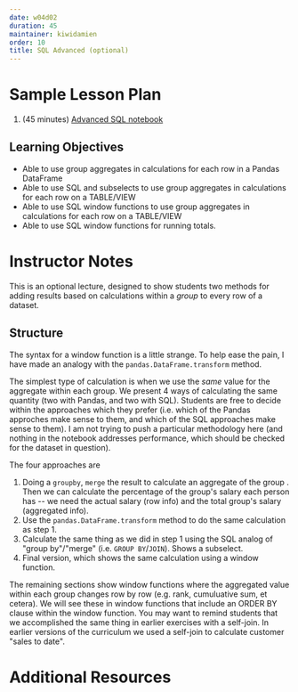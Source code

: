 ```yaml
---
date: w04d02
duration: 45
maintainer: kiwidamien
order: 10
title: SQL Advanced (optional)
---
```


# Sample Lesson Plan

1. (45 minutes) [Advanced SQL notebook](Advanced_SQL.ipynb)



## Learning Objectives

* Able to use group aggregates in calculations for each row in a Pandas DataFrame
* Able to use SQL and subselects to use group aggregates in calculations for each row on a TABLE/VIEW
* Able to use SQL window functions to use group aggregates in calculations for each row on a TABLE/VIEW
* Able to use SQL window functions for running totals.

# Instructor Notes

This is an optional lecture, designed to show students two methods for adding results based on calculations within a _group_ to every row of a dataset.

## Structure

The syntax for a window function is a little strange. To help ease the pain, I have made an analogy with the `pandas.DataFrame.transform` method.

The simplest type of calculation is when we use the _same_ value for the aggregate within each group. We present 4 ways of calculating the same quantity (two with Pandas, and two with SQL). Students are free to decide within the approaches which they prefer (i.e. which of the Pandas approches make sense to them, and which of the SQL approaches make sense to them). I am not trying to push a particular methodology here (and nothing in the notebook addresses performance, which should be checked for the dataset in question).

The four approaches are
1. Doing a `groupby`, `merge` the result to calculate an aggregate of the group . Then we can calculate the percentage of the group's salary each person has -- we need the actual salary (row info) and the total group's salary (aggregated info).
2. Use the `pandas.DataFrame.transform` method to do the same calculation as step 1.
3. Calculate the same thing as we did in step 1 using the SQL analog of "group by"/"merge" (i.e. `GROUP BY`/`JOIN`). Shows a subselect.
4. Final version, which shows the same calculation using a window function.

The remaining sections show window functions where the aggregated value within each group changes row by row (e.g. rank, cumuluative sum, et cetera). We will see these in window functions that include an ORDER BY clause within the window function. You may want to remind students that we accomplished the same thing in earlier exercises with a self-join. In earlier versions of the curriculum we used a self-join to calculate customer "sales to date".

# Additional Resources
